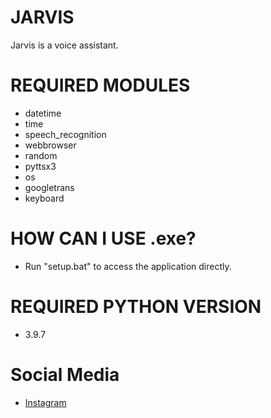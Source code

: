 # JARVIS
Jarvis is a voice assistant.

# REQUIRED MODULES
- datetime
- time
- speech_recognition
- webbrowser
- random
- pyttsx3
- os
- googletrans
- keyboard

# HOW CAN I USE .exe?
- Run "setup.bat" to access the application directly.

# REQUIRED PYTHON VERSION
- 3.9.7

# Social Media
- [Instagram](https://instagram.com/firattunaarslann)

